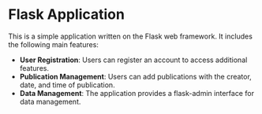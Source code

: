 # Flask Application

This is a simple application written on the Flask web framework. It includes the following main features:

- **User Registration**: Users can register an account to access additional features.
- **Publication Management**: Users can add publications with the creator, date, and time of publication.
- **Data Management**: The application provides a flask-admin interface for data management.
